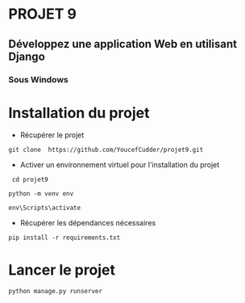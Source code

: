 # **PROJET 9**

## Développez une application Web en utilisant Django


### Sous Windows

# Installation du  projet 

- Récupérer le projet 
 ```shell
git clone  https://github.com/YoucefCudder/projet9.git
```

- Activer un environnement virtuel pour l'installation du projet
````shell
 cd projet9

python -m venv env

env\Scripts\activate
````

- Récupérer les dépendances nécessaires
````shell
pip install -r requirements.txt
````

# Lancer le projet 

````shell
python manage.py runserver
````

